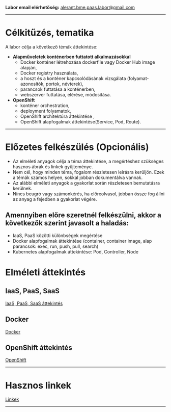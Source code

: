 **Labor email elérhetőség:** alerant.bme.paas.labor@gmail.com

---
# Célkitűzés, tematika
A labor célja a következő témák áttekintése:
- **Alapműveletek konténerben futtatott alkalmazásokkal**
  - Docker konténer létrehozása dockerfile vagy Docker Hub image alapján,
  - Docker registry használata,  
  - a hoszt és a konténer kapcsolódásának vizsgálata (folyamat-azonosítók, portok, névterek), 
  - parancsok futtatása a konténerben,
  - webszerver futtatása, elérése, módosítása.
- **OpenShift**
  - konténer orchestration, 
  - deployment folyamatok,
  - OpenShift architektúra áttekintése ,
  - OpenShift alapfogalmak áttekintése(Service, Pod, Route).

---
# Előzetes felkészülés (Opcionális)
- Az elméleti anyagok célja a téma áttekintése, a megértéshez szükséges hasznos ábrák és linkek gyűjteménye. 
- Nem cél, hogy minden téma, fogalom részletesen leírásra kerüljön. Ezek a témák számos helyen, sokkal jobban dokumentálva vannak.
- Az alábbi elméleti anyagok a gyakorlat során részletesen bemutatásra kerülnek.
- Nincs beugró vagy számonkérés, ha előreolvasol, jobban össze fog állni az anyag a fejedben a gyakorlat végére.

## Amennyiben előre szeretnél felkészülni, akkor a következők szerint javasolt a haladás:
  - IaaS, PaaS közötti különbségek megértése
  - Docker alapfogalmak áttekintése (container, container image, alap parancsok: exec, run, push, pull, search)
  - Kubernetes alapfogalmak áttekintése: Pod, Controller, Node

# Elméleti áttekintés
## IaaS, PaaS, SaaS
[IaaS, PaaS, SaaS áttekintés](docs/Elmelet1.md)

## Docker
[Docker](docs/Elmelet2.md)
## OpenShift áttekintés
[OpenShift](docs/Elmelet3.md)

---

# Hasznos linkek
[Linkek](docs/Linkek.md)

---

